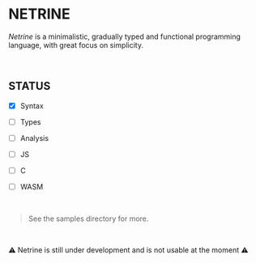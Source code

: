# NETRINE

*Netrine* is a minimalistic, gradually typed and functional programming language, with great focus on simplicity.

&nbsp;

## STATUS

- [X] Syntax
- [ ] Types
- [ ] Analysis
- [ ] JS
- [ ] C
- [ ] WASM


&nbsp;

> See the samples directory for more.

&nbsp;


⚠️ Netrine is still under development and is not usable at the moment ⚠️
